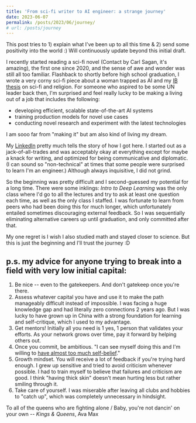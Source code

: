 ```yaml
---
title: 'From sci-fi writer to AI engineer: a strange journey'
date: 2023-06-07
permalink: /posts/2023/06/journey/
# url: /posts/journey
---
```

This post tries to 1) explain what I've been up to all this time & 2) send some positivity into the world :) Will continuously update beyond this initial draft.

I recently started reading a sci-fi novel (Contact by Carl Sagan, it's amazing), the first one since 2020, and the sense of awe and wonder was still all too familiar. Flashback to shortly before high school graduation, I wrote a very corny sci-fi piece about a woman trapped as AI and my [IB thesis](https://docs.google.com/document/d/1uQ_1Kn-7BNHuzPLhZ3iB0iwZb9esrRF_aMzJKcUW-Dk/edit?usp=sharing) on sci-fi and religion. For someone who aspired to be some UN leader back then, I'm surprised and feel really lucky to be making a living out of a job that includes the following:
- developing efficient, scalable state-of-the-art AI systems
- training production models for novel use cases
- conducting novel research and experiment with the latest technologies

I am sooo far from "making it" but am also kind of living my dream.

My [LinkedIn](https://www.linkedin.com/in/anruigu/) pretty much tells the story of how I got here. I started out as a jack-of-all-trades and was acceptably okay at everything except for maybe a knack for writing, and optimized for being communicative and diplomatic. (I can sound so "non-technical" at times that some people were surprised to learn I'm an engineer.) Although always inquisitive, I did not grind.

So the beginning was pretty difficult and I second-guessed my potential for a long time. There were some inklings: *Intro to Deep Learning* was the only class where I'd go to all the lectures and try to ask at least one question each time, as well as the only class I staffed. I was fortunate to learn from peers who had been doing this for much longer, which unfortunately entailed sometimes discouraging external feedback. So I was sequentially eliminating alternative careers up until graduation, and only committed after that.

My one regret is I wish I also studied math and stayed closer to science. But this is just the beginning and I'll trust the journey :D

p.s. my advice for anyone trying to break into a field with very low initial capital:
---
1. Be nice -- even to the gatekeepers. And don't gatekeep once you're there.
2. Assess whatever capital you have and use it to make the path manageably difficult instead of impossible. I was facing a huge knowledge gap and had literally zero connections 2 years ago. But I was lucky to have grown up in China with a strong foundation for learning and self-critique, which I used to my advantage.
3. Get mentors! Initially all you need is 1 yes, 1 person that validates your efforts. As your network grows over time, pay it forward by helping others out.
4. Once you commit, be ambitious. "I can see myself doing this and I'm willing to [have almost too much self-belief](https://blog.samaltman.com/how-to-be-successful)."
5. Growth mindset. You will receive a lot of feedback if you're trying hard enough. I grew up sensitive and tried to avoid criticism whenever possible. I had to train myself to believe that failures and criticism are good. I think "having thick skin" doesn't mean hurting less but rather smiling through it.
6. Take care of yourself. I was miserable after leaving all clubs and hobbies to "catch up", which was completely unnecessary in hindsight.

To all of the queens who are fighting alone / Baby, you're not dancin' on your own -- *Kings & Queens*, Ava Max
